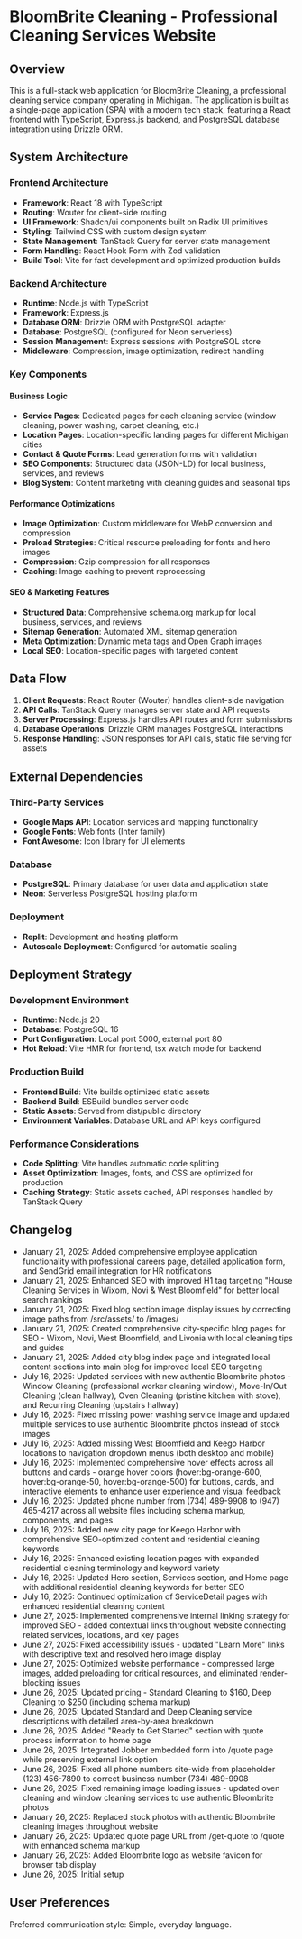 # BloomBrite Cleaning - Professional Cleaning Services Website

## Overview

This is a full-stack web application for BloomBrite Cleaning, a professional cleaning service company operating in Michigan. The application is built as a single-page application (SPA) with a modern tech stack, featuring a React frontend with TypeScript, Express.js backend, and PostgreSQL database integration using Drizzle ORM.

## System Architecture

### Frontend Architecture
- **Framework**: React 18 with TypeScript
- **Routing**: Wouter for client-side routing
- **UI Framework**: Shadcn/ui components built on Radix UI primitives
- **Styling**: Tailwind CSS with custom design system
- **State Management**: TanStack Query for server state management
- **Form Handling**: React Hook Form with Zod validation
- **Build Tool**: Vite for fast development and optimized production builds

### Backend Architecture
- **Runtime**: Node.js with TypeScript
- **Framework**: Express.js
- **Database ORM**: Drizzle ORM with PostgreSQL adapter
- **Database**: PostgreSQL (configured for Neon serverless)
- **Session Management**: Express sessions with PostgreSQL store
- **Middleware**: Compression, image optimization, redirect handling

### Key Components

#### Business Logic
- **Service Pages**: Dedicated pages for each cleaning service (window cleaning, power washing, carpet cleaning, etc.)
- **Location Pages**: Location-specific landing pages for different Michigan cities
- **Contact & Quote Forms**: Lead generation forms with validation
- **SEO Components**: Structured data (JSON-LD) for local business, services, and reviews
- **Blog System**: Content marketing with cleaning guides and seasonal tips

#### Performance Optimizations
- **Image Optimization**: Custom middleware for WebP conversion and compression
- **Preload Strategies**: Critical resource preloading for fonts and hero images
- **Compression**: Gzip compression for all responses
- **Caching**: Image caching to prevent reprocessing

#### SEO & Marketing Features
- **Structured Data**: Comprehensive schema.org markup for local business, services, and reviews
- **Sitemap Generation**: Automated XML sitemap generation
- **Meta Optimization**: Dynamic meta tags and Open Graph images
- **Local SEO**: Location-specific pages with targeted content

## Data Flow

1. **Client Requests**: React Router (Wouter) handles client-side navigation
2. **API Calls**: TanStack Query manages server state and API requests
3. **Server Processing**: Express.js handles API routes and form submissions
4. **Database Operations**: Drizzle ORM manages PostgreSQL interactions
5. **Response Handling**: JSON responses for API calls, static file serving for assets

## External Dependencies

### Third-Party Services
- **Google Maps API**: Location services and mapping functionality
- **Google Fonts**: Web fonts (Inter family)
- **Font Awesome**: Icon library for UI elements

### Database
- **PostgreSQL**: Primary database for user data and application state
- **Neon**: Serverless PostgreSQL hosting platform

### Deployment
- **Replit**: Development and hosting platform
- **Autoscale Deployment**: Configured for automatic scaling

## Deployment Strategy

### Development Environment
- **Runtime**: Node.js 20
- **Database**: PostgreSQL 16
- **Port Configuration**: Local port 5000, external port 80
- **Hot Reload**: Vite HMR for frontend, tsx watch mode for backend

### Production Build
- **Frontend Build**: Vite builds optimized static assets
- **Backend Build**: ESBuild bundles server code
- **Static Assets**: Served from dist/public directory
- **Environment Variables**: Database URL and API keys configured

### Performance Considerations
- **Code Splitting**: Vite handles automatic code splitting
- **Asset Optimization**: Images, fonts, and CSS are optimized for production
- **Caching Strategy**: Static assets cached, API responses handled by TanStack Query

## Changelog

- January 21, 2025: Added comprehensive employee application functionality with professional careers page, detailed application form, and SendGrid email integration for HR notifications
- January 21, 2025: Enhanced SEO with improved H1 tag targeting "House Cleaning Services in Wixom, Novi & West Bloomfield" for better local search rankings
- January 21, 2025: Fixed blog section image display issues by correcting image paths from /src/assets/ to /images/ 
- January 21, 2025: Created comprehensive city-specific blog pages for SEO - Wixom, Novi, West Bloomfield, and Livonia with local cleaning tips and guides
- January 21, 2025: Added city blog index page and integrated local content sections into main blog for improved local SEO targeting
- July 16, 2025: Updated services with new authentic Bloombrite photos - Window Cleaning (professional worker cleaning window), Move-In/Out Cleaning (clean hallway), Oven Cleaning (pristine kitchen with stove), and Recurring Cleaning (upstairs hallway)
- July 16, 2025: Fixed missing power washing service image and updated multiple services to use authentic Bloombrite photos instead of stock images
- July 16, 2025: Added missing West Bloomfield and Keego Harbor locations to navigation dropdown menus (both desktop and mobile)
- July 16, 2025: Implemented comprehensive hover effects across all buttons and cards - orange hover colors (hover:bg-orange-600, hover:bg-orange-50, hover:bg-orange-500) for buttons, cards, and interactive elements to enhance user experience and visual feedback
- July 16, 2025: Updated phone number from (734) 489-9908 to (947) 465-4217 across all website files including schema markup, components, and pages
- July 16, 2025: Added new city page for Keego Harbor with comprehensive SEO-optimized content and residential cleaning keywords
- July 16, 2025: Enhanced existing location pages with expanded residential cleaning terminology and keyword variety
- July 16, 2025: Updated Hero section, Services section, and Home page with additional residential cleaning keywords for better SEO
- July 16, 2025: Continued optimization of ServiceDetail pages with enhanced residential cleaning content
- June 27, 2025: Implemented comprehensive internal linking strategy for improved SEO - added contextual links throughout website connecting related services, locations, and key pages
- June 27, 2025: Fixed accessibility issues - updated "Learn More" links with descriptive text and resolved hero image display
- June 27, 2025: Optimized website performance - compressed large images, added preloading for critical resources, and eliminated render-blocking issues
- June 26, 2025: Updated pricing - Standard Cleaning to $160, Deep Cleaning to $250 (including schema markup)
- June 26, 2025: Updated Standard and Deep Cleaning service descriptions with detailed area-by-area breakdown
- June 26, 2025: Added "Ready to Get Started" section with quote process information to home page
- June 26, 2025: Integrated Jobber embedded form into /quote page while preserving external link option
- June 26, 2025: Fixed all phone numbers site-wide from placeholder (123) 456-7890 to correct business number (734) 489-9908
- June 26, 2025: Fixed remaining image loading issues - updated oven cleaning and window cleaning services to use authentic Bloombrite photos
- January 26, 2025: Replaced stock photos with authentic Bloombrite cleaning images throughout website
- January 26, 2025: Updated quote page URL from /get-quote to /quote with enhanced schema markup
- January 26, 2025: Added Bloombrite logo as website favicon for browser tab display
- June 26, 2025: Initial setup

## User Preferences

Preferred communication style: Simple, everyday language.
